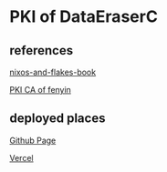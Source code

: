 # PKI of DataEraserC

## references

[nixos-and-flakes-book](https://github.com/ryan4yin/nixos-and-flakes-book/)

[PKI CA of fenyin](https://ca.fenying.net/)

## deployed places

[Github Page](https://dataeraserc.github.io/PKI/)

[Vercel]()
